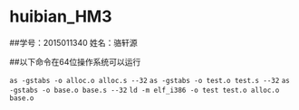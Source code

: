 # huibian_HM3

##学号：2015011340 姓名：骆轩源

##以下命令在64位操作系统可以运行

`as -gstabs -o alloc.o alloc.s --32`
`as -gstabs -o test.o test.s --32`
`as -gstabs -o base.o base.s --32`
`ld -m elf_i386 -o test test.o alloc.o base.o`
